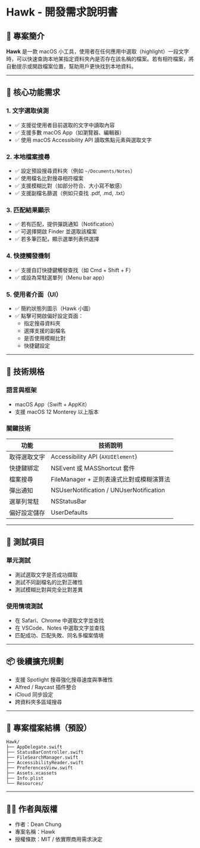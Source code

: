 # Hawk - 開發需求說明書

## 🦅 專案簡介
**Hawk** 是一款 macOS 小工具，使用者在任何應用中選取（highlight）一段文字時，可以快速查詢本地某指定資料夾內是否存在該名稱的檔案。若有相符檔案，將自動提示或開啟檔案位置，幫助用戶更快找到本地資料。

---

## 🎯 核心功能需求

### 1. 文字選取偵測
- ✅ 支援從使用者目前選取的文字中讀取內容
- ✅ 支援多數 macOS App（如瀏覽器、編輯器）
- ✅ 使用 macOS Accessibility API 讀取焦點元素與選取文字

### 2. 本地檔案搜尋
- ✅ 設定預設搜尋資料夾（例如 `~/Documents/Notes`）
- ✅ 使用檔名比對搜尋相符檔案
- ✅ 支援模糊比對（如部分符合、大小寫不敏感）
- ✅ 支援副檔名篩選（例如只查找 .pdf, .md, .txt）

### 3. 匹配結果顯示
- ✅ 若有匹配，提供彈跳通知（Notification）
- ✅ 可選擇開啟 Finder 並選取該檔案
- ✅ 若多筆匹配，顯示選單列表供選擇

### 4. 快捷觸發機制
- ✅ 支援自訂快捷鍵觸發查找（如 Cmd + Shift + F）
- ✅ 或設為常駐選單列（Menu bar app）

### 5. 使用者介面（UI）
- ✅ 簡約狀態列圖示（Hawk 小圖）
- ✅ 點擊可開啟偏好設定頁面：
  - 指定搜尋資料夾
  - 選擇支援的副檔名
  - 是否使用模糊比對
  - 快捷鍵設定

---

## 🧱 技術規格

### 語言與框架
- macOS App（Swift + AppKit）
- 支援 macOS 12 Monterey 以上版本

### 關鍵技術
| 功能               | 技術說明                                |
|--------------------|-----------------------------------------|
| 取得選取文字        | Accessibility API (`AXUIElement`)        |
| 快捷鍵綁定          | NSEvent 或 MASShortcut 套件               |
| 檔案搜尋            | FileManager + 正則表達式比對或模糊演算法     |
| 彈出通知            | NSUserNotification / UNUserNotification  |
| 選單列常駐          | NSStatusBar                              |
| 偏好設定儲存        | UserDefaults                             |

---

## 🧪 測試項目

### 單元測試
- 測試選取文字是否成功擷取
- 測試不同副檔名的比對正確性
- 測試模糊比對與完全比對差異

### 使用情境測試
- 在 Safari、Chrome 中選取文字並查找
- 在 VSCode、Notes 中選取文字並查找
- 匹配成功、匹配失敗、同名多檔案情境

---

## 📦 後續擴充規劃
- 支援 Spotlight 搜尋強化搜尋速度與準確性
- Alfred / Raycast 插件整合
- iCloud 同步設定
- 跨資料夾多區域搜尋

---

## 🧩 專案檔案結構（預設）
```
Hawk/
├── AppDelegate.swift
├── StatusBarController.swift
├── FileSearchManager.swift
├── AccessibilityReader.swift
├── PreferencesView.swift
├── Assets.xcassets
├── Info.plist
└── Resources/
```

---

## 🧑‍💻 作者與版權
- 作者：Dean Chung
- 專案名稱：Hawk
- 授權條款：MIT / 依實際商用需求決定

